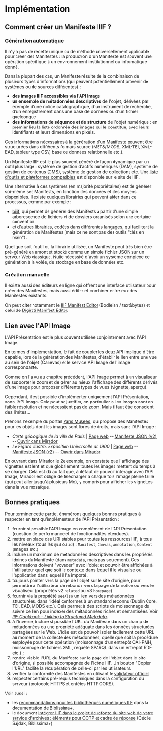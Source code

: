 # Implémentation

## Comment créer un Manifeste IIIF ?

### Génération automatique

Il n'y a pas de recette unique ou de méthode universellement applicable pour créer des Manifestes : la production d'un Manifeste est souvent une opération spécifique à un environnement institutionnel ou informatique donné.

Dans la plupart des cas, un Manifeste résulte de la combinaison de plusieurs types d'informations (qui peuvent potentiellement provenir de systèmes ou de sources différentes) :

- **des images IIIF accessibles via l'API Image**
- **un ensemble de métadonnées descriptives** de l'objet, dérivées par exemple d'une notice catalographique, d'un instrument de recherche, d'un enregistrement dans une base de données ou d'un fichier quelconque
- **des informations de séquence et de structure** de l'objet numérique : en premier lieu la liste ordonnée des images qui le constitue, avec leurs identifiants et leurs dimensions en pixels.

Ces informations nécessaires à la génération d'un Manifeste peuvent être structurées dans différents formats source (METS/MODS, XML-TEI, XML-EAD, tableur type CSV, base de données relationnelle etc.).

Un Manifeste IIIF est le plus souvent généré de façon dynamique par un outil plus large : système de gestion d'actifs numériques (DAM), système de gestion de contenus (CMS), système de gestion de collections etc. Une [liste d'outils et plateformes compatibles](https://iiif.io/get-started/vendors/) est disponible sur le site de IIIF.

Une alternative à ces systèmes (en majorité propriétaires) est de générer soi-même ses Manifests, en fonction des données et des moyens disponibles. Il existe quelques librairies qui peuvent aider dans ce processus, comme par exemple :

- [biiif](https://github.com/edsilv/biiif/), qui permet de générer des Manifests à partir d'une simple arborescence de fichiers et de dossiers organisés selon une certaine convention.
- et [d'autres librairies](https://github.com/IIIF/awesome-iiif/#presentation-api-libraries), codées dans différentes langages, qui facilitent la génération de Manifestes (mais ce ne sont pas des outils "clés en main").

Quel que soit l'outil ou la librairie utilisée, un Manifeste peut très bien être pré-généré en amont et stocké comme un simple fichier JSON sur un serveur Web classique. Nulle nécessité d'avoir un système complexe de génération à la volée, de stockage en base de données etc.

### Création manuelle

Il existe aussi des éditeurs en ligne qui offrent une interface utilisateur pour créer des Manifestes, mais aussi éditer et combiner entre eux des Manifestes existants.

On peut citer notamment le [IIIF Manifest Editor](https://digital.bodleian.ox.ac.uk/manifest-editor) (Bodleian / text&bytes) et celui de [Digirati Manifest Editor](https://github.com/digirati-co-uk/iiif-manifest-editor).


## Lien avec l'API Image

L'API Présentation est le plus souvent utilisée conjointement avec l'API Image. 

En termes d'implémentation, le fait de coupler les deux API implique d'être capable, lors de la génération des Manifestes, d'établir le lien entre une vue au sein de l'objet (Canevas) et le service API Image de l'image correspondante.

Comme on l'a vu au chapitre précédent, l'API Image permet à un visualiseur de supporter le zoom et de gérer au mieux l'affichage des différents dérivés d'une image pour proposer différents types de vues (vignette, aperçu).

Cependant, il est possible d'implémenter uniquement l'API Présentation, sans l'API Image. Cela peut se justifier, en particulier si les images sont en faible résolution et ne nécessitent pas de zoom. Mais il faut être conscient des limites...

Prenons l'exemple du portail [Paris Musées](https://www.parismuseescollections.paris.fr), qui propose des Manifestes pour les objets dont les images sont libres de droits, mais sans l'API Image :

- _Carte géologique de la ville de Paris_ | [Page web](https://www.parismuseescollections.paris.fr/fr/musee-carnavalet/oeuvres/carte-geologique-de-la-ville-de-paris-inspection-generale-des-carrieres) -- [Manifeste JSON (v2)](https://apicollections.parismusees.paris.fr/iiif/320296507/manifest) -- [Ouvrir dans Mirador](https://portail.biblissima.fr/m3/?theme=light&iiif-content=https://apicollections.parismusees.paris.fr/iiif/320296507/manifest) 
- _Le Figaro Illustré. Exposition Universelle de 1900_ | [Page web](https://www.parismuseescollections.paris.fr/fr/petit-palais/oeuvres/le-figaro-illustre-exposition-universelle-de-1900-0) -- [Manifeste JSON (v2)](https://apicollections.parismusees.paris.fr/iiif/160040011/manifest) -- [Ouvrir dans Mirador](https://portail.biblissima.fr/m3/?theme=light&iiif-content=https://apicollections.parismusees.paris.fr/iiif/160040011/manifest)

En ouvrant dans Mirador le 2e exemple, on constate que l'affichage des vignettes est lent et que globalement toutes les images mettent du temps à se charger. Cela est dû au fait que, à défaut de pouvoir interagir avec l'API Image, Mirador est obligé de télécharger à chaque fois l'image pleine taille (qui peut aller jusqu'à plusieurs Mo), y compris pour afficher les vignettes dans la vue mosaïque.


## Bonnes pratiques

Pour terminer cette partie, énumérons quelques bonnes pratiques à respecter en tant qu'implémenteur de l'API Présentation :

1. fournir si possible l'API Image en complément de l'API Présentation (question de performance et de fonctionnalités étendues).
2. mettre en place des URI stables pour toutes les ressources IIIF, à tous les niveaux (tous les `@id` ou `id`) : `Manifest`, `Canvas`, `Annotation`, `Content` (images etc.)
3. inclure un maximum de métadonnées descriptives dans les propriétés idoines du Manifeste (dans `metadata`, mais pas seulement). Ces informations doivent "voyager" avec l'objet et pouvoir être affichées à l'utilisateur quel que soit le contexte dans lequel il le visualise ou l'application dans lequel il l'a importé.
4. toujours pointer vers la page de l'objet sur le site d'origine, pour permettre à l'utilisateur de rebondir vers la page de la notice ou vers le visualiseur (propriétés v2 `related` ou v3 `homepage`)
5. fournir via la propriété `seeAlso` un lien vers des métadonnées structurées, dans l’idéal conformes à un standard reconnu (Dublin Core, TEI, EAD, MODS etc.). Cela permet à des scripts de moissonnage de suivre ce lien pour indexer des métadonnées riches et sémantisées. Voir [_IIIF Cookbook - Linking to Structured Metadata_](https://iiif.io/api/cookbook/recipe/0053-seeAlso/).
6. à l'inverse, inclure si possible l'URL du Manifeste dans un champ de métadonnées ou une propriété adéquate dans les données structurées partagées sur le Web. L’idée est de pouvoir isoler facilement cette URL au moment de la collecte des métadonnées, quelle que soit la procédure employée pour cette opération (moissonnage d’un entrepôt OAI-PMH, moissonnage de fichiers XML, requête SPARQL dans un entrepôt RDF etc.) ;
7. rendre visible l'URL du Manifeste sur la page de l'objet dans le site d'origine, si possible accompagnée de l'icône IIIF. Un bouton "Copier l'URL" facilite la récupération de celle-ci par les utilisateurs.
8. vérifier la conformité des Manifestes en utilisant le [validateur officiel](https://presentation-validator.iiif.io/)
9. respecter certains pré-requis techniques dans la configuration du serveur (protocole HTTPS et entêtes HTTP CORS).

Voir aussi :

- les [recommandations pour les bibliothèques numériques IIIF](https://doc.biblissima.fr/vademecum-biblissima/#recommandations-pour-les-bibliotheques-numeriques-iiif) dans la documentation de Biblissima+.
- le document [Intégrer IIIF dans le projet de refonte du site web de votre service d'archives : éléments pour CCTP et cadre de réponse](https://doi.org/10.5281/zenodo.8380227) (Cécile Sajdak, Biblissima+)
